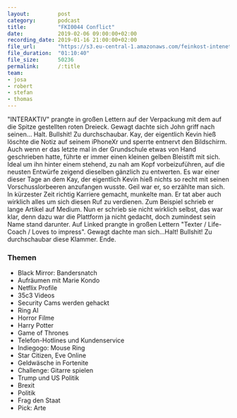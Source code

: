 ```yaml
---
layout:         post
category:       podcast
title:          "FKI0044 Conflict"
date:           2019-02-06 09:00:00+02:00
recording_date: 2019-01-16 21:00:00+02:00
file_url:       "https://s3.eu-central-1.amazonaws.com/feinkost-intenet/fki0044.mp3"
file_duration:  "01:10:40"
file_size:      50236
permalink:      /:title
team:
- josa
- robert
- stefan
- thomas
---
```


"INTERAKTIV" prangte in großen Lettern auf der Verpackung mit dem auf die Spitze gestellten roten Dreieck. Gewagt dachte sich John griff nach seinen… Halt. Bullshit! Zu durchschaubar. Kay, der eigentlich Kevin hieß löschte die Notiz auf seinem iPhoneXr und sperrte entnervt den Bildschirm. Auch wenn er das letzte mal in der Grundschule etwas von Hand geschrieben hatte, führte er immer einen kleinen gelben Bleistift mit sich. Ideal um ihn hinter einem stehend, zu nah am Kopf vorbeizuführen, auf die neusten Entwürfe zeigend dieselben gänzlich zu entwerten. Es war einer dieser Tage an dem Kay, der eigentlich Kevin hieß nichts so recht mit seinen Vorschusslorbeeren anzufangen wusste. Geil war er, so erzählte man sich. In kürzester Zeit richtig Karriere gemacht, munkelte man. Er tat aber auch wirklich alles um sich diesen Ruf zu verdienen. Zum Beispiel schrieb er lange Artikel auf Medium. Nun er schrieb sie nicht wirklich selbst, das war klar, denn dazu war die Plattform ja nicht gedacht, doch zumindest sein Name stand darunter. Auf Linked prangte in großen Lettern "Texter / Life-Coach / Loves to impress". Gewagt dachte man sich…Halt! Bullshit! Zu durchschaubar diese Klammer. Ende.

### Themen

* Black Mirror: Bandersnatch
* Aufräumen mit Marie Kondo
* Netflix Profile
* 35c3 Videos
* Security Cams werden gehackt
* Ring AI
* Horror Filme
* Harry Potter
* Game of Thrones
* Telefon-Hotlines und Kundenservice
* Indiegogo: Mouse Ring
* Star Citizen, Eve Online
* Geldwäsche in Fortenite
* Challenge: Gitarre spielen
* Trump und US Politik
* Brexit
* Politik
* Frag den Staat
* Pick: Arte
